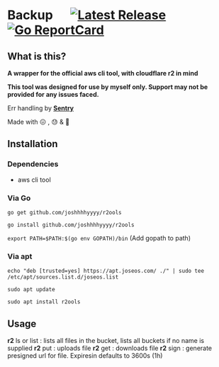 # Backup &nbsp; &nbsp; &nbsp;[![Latest Release](https://img.shields.io/github/release/joshhhhyyyy/r2ools.svg)](https://github.com/joshhhhyyyy/r2ools/releases)      [![Go ReportCard](https://goreportcard.com/badge/joshhhhyyyy/r2ools)](https://goreportcard.com/report/joshhhhyyyy/r2ools)

## What is this?
**A wrapper for the official aws cli tool, with cloudflare r2 in mind**

**This tool was designed for use by myself only. Support may not be provided for any issues faced.**

Err handling by **[Sentry](sentry.io)** 

Made with 😖 , 😓 &amp; 🤮

## Installation
### Dependencies
- aws cli tool
### Via Go
```go get github.com/joshhhhyyyy/r2ools```

```go install github.com/joshhhhyyyy/r2ools```

```export PATH=$PATH:$(go env GOPATH)/bin``` (Add gopath to path)

### Via apt
```echo "deb [trusted=yes] https://apt.joseos.com/ ./" | sudo tee /etc/apt/sources.list.d/joseos.list```

```sudo apt update```

```sudo apt install r2ools```

## Usage
**r2** ls or list <bucket-name>: lists all files in the bucket, lists all buckets if no name is supplied
**r2** put <bucket> <path to file>: uploads file
**r2** get <bucket> <file to get> <output path>: downloads file
**r2** sign <bucket> <file> <expiresin>: generate presigned url for file. Expiresin defaults to 3600s (1h)
	
